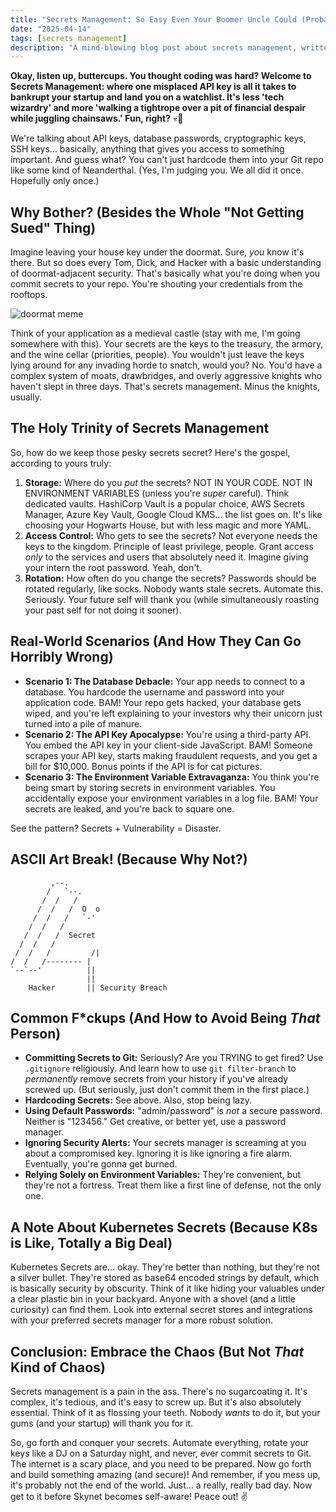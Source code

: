 ```yaml
---
title: "Secrets Management: So Easy Even Your Boomer Uncle Could (Probably) Screw It Up"
date: "2025-04-14"
tags: [secrets management]
description: "A mind-blowing blog post about secrets management, written for chaotic Gen Z engineers. Spoiler alert: It's still gonna be hard."
---
```


**Okay, listen up, buttercups. You thought coding was hard? Welcome to Secrets Management: where one misplaced API key is all it takes to bankrupt your startup and land you on a watchlist. It's less 'tech wizardry' and more 'walking a tightrope over a pit of financial despair while juggling chainsaws.' Fun, right?** 💀🙏

We're talking about API keys, database passwords, cryptographic keys, SSH keys... basically, anything that gives you access to something important. And guess what? You can't just hardcode them into your Git repo like some kind of Neanderthal. (Yes, I'm judging you. We all did it once. Hopefully only once.)

## Why Bother? (Besides the Whole "Not Getting Sued" Thing)

Imagine leaving your house key under the doormat. Sure, *you* know it's there. But so does every Tom, Dick, and Hacker with a basic understanding of doormat-adjacent security. That's basically what you're doing when you commit secrets to your repo. You're shouting your credentials from the rooftops.

![doormat meme](https://i.imgflip.com/46e5w9.jpg)

Think of your application as a medieval castle (stay with me, I'm going somewhere with this). Your secrets are the keys to the treasury, the armory, and the wine cellar (priorities, people). You wouldn't just leave the keys lying around for any invading horde to snatch, would you? No. You'd have a complex system of moats, drawbridges, and overly aggressive knights who haven't slept in three days. That's secrets management. Minus the knights, usually.

## The Holy Trinity of Secrets Management

So, how do we keep those pesky secrets secret? Here's the gospel, according to yours truly:

1.  **Storage:** Where do you *put* the secrets? NOT IN YOUR CODE. NOT IN ENVIRONMENT VARIABLES (unless you're *super* careful). Think dedicated vaults. HashiCorp Vault is a popular choice, AWS Secrets Manager, Azure Key Vault, Google Cloud KMS... the list goes on. It's like choosing your Hogwarts House, but with less magic and more YAML.
2.  **Access Control:** Who gets to see the secrets? Not everyone needs the keys to the kingdom. Principle of least privilege, people. Grant access *only* to the services and users that absolutely need it. Imagine giving your intern the root password. Yeah, don't.
3.  **Rotation:** How often do you change the secrets? Passwords should be rotated regularly, like socks. Nobody wants stale secrets. Automate this. Seriously. Your future self will thank you (while simultaneously roasting your past self for not doing it sooner).

## Real-World Scenarios (And How They Can Go Horribly Wrong)

*   **Scenario 1: The Database Debacle:** Your app needs to connect to a database. You hardcode the username and password into your application code. BAM! Your repo gets hacked, your database gets wiped, and you're left explaining to your investors why their unicorn just turned into a pile of manure.
*   **Scenario 2: The API Key Apocalypse:** You're using a third-party API. You embed the API key in your client-side JavaScript. BAM! Someone scrapes your API key, starts making fraudulent requests, and you get a bill for $10,000. Bonus points if the API is for cat pictures.
*   **Scenario 3: The Environment Variable Extravaganza:** You think you're being smart by storing secrets in environment variables. You accidentally expose your environment variables in a log file. BAM! Your secrets are leaked, and you're back to square one.

See the pattern? Secrets + Vulnerability = Disaster.

## ASCII Art Break! (Because Why Not?)

```
         ,--.
        /   `--.
       /  /   /
      /  /   /  O  o
     /  /   /   `-'
    /  /   /
   /  /   /  Secret
  /  /   /
 /  /   /         /|
/  /   /-------- |
`--`--'          ||
                 ||
    Hacker       || Security Breach
```

## Common F*ckups (And How to Avoid Being *That* Person)

*   **Committing Secrets to Git:** Seriously? Are you TRYING to get fired? Use `.gitignore` religiously. And learn how to use `git filter-branch` to *permanently* remove secrets from your history if you've already screwed up. (But seriously, just don't commit them in the first place.)
*   **Hardcoding Secrets:** See above. Also, stop being lazy.
*   **Using Default Passwords:** "admin/password" is *not* a secure password. Neither is "123456." Get creative, or better yet, use a password manager.
*   **Ignoring Security Alerts:** Your secrets manager is screaming at you about a compromised key. Ignoring it is like ignoring a fire alarm. Eventually, you're gonna get burned.
*   **Relying Solely on Environment Variables:** They're convenient, but they're not a fortress. Treat them like a first line of defense, not the only one.

## A Note About Kubernetes Secrets (Because K8s is Like, Totally a Big Deal)

Kubernetes Secrets are... okay. They're better than nothing, but they're not a silver bullet. They're stored as base64 encoded strings by default, which is basically security by obscurity. Think of it like hiding your valuables under a clear plastic bin in your backyard. Anyone with a shovel (and a little curiosity) can find them. Look into external secret stores and integrations with your preferred secrets manager for a more robust solution.

## Conclusion: Embrace the Chaos (But Not *That* Kind of Chaos)

Secrets management is a pain in the ass. There's no sugarcoating it. It's complex, it's tedious, and it's easy to screw up. But it's also absolutely essential. Think of it as flossing your teeth. Nobody *wants* to do it, but your gums (and your startup) will thank you for it.

So, go forth and conquer your secrets. Automate everything, rotate your keys like a DJ on a Saturday night, and never, ever commit secrets to Git. The internet is a scary place, and you need to be prepared. Now go forth and build something amazing (and secure)! And remember, if you mess up, it's probably not the end of the world. Just... a really, really bad day. Now get to it before Skynet becomes self-aware! Peace out! ✌️
